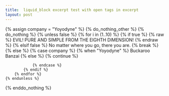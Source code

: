 ```yaml
---
title:  liquid_block excerpt test with open tags in excerpt
layout: post
---
```


{% assign company = "Yoyodyne" %}
{% do_nothing_other %}
{% do_nothing %}
    {% unless false %}
        {% for i in (1..10) %}
            {% if true %}
                {% raw %}
                    EVIL! PURE AND SIMPLE FROM THE EIGHTH DIMENSION!
                {% endraw %}
            {% elsif false %}
                No matter where you go, there you are.
                {% break %}
            {% else %}
                {% case company %}
                    {% when "Yoyodyne" %}
                        Buckaroo Banzai
                    {% else %}
                        {% continue %}

                {% endcase %}
            {% endif %}
        {% endfor %}
    {% endunless %}
{% enddo_nothing %}
